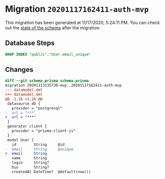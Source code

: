 # Migration `20201117162411-auth-mvp`

This migration has been generated at 11/17/2020, 5:24:11 PM.
You can check out the [state of the schema](./schema.prisma) after the migration.

## Database Steps

```sql
DROP INDEX "public"."User.email_unique"
```

## Changes

```diff
diff --git schema.prisma schema.prisma
migration 20201113135730-mvp..20201117162411-auth-mvp
--- datamodel.dml
+++ datamodel.dml
@@ -1,16 +1,16 @@
 datasource db {
   provider = "postgresql"
-  url = "***"
+  url = "***"
 }
 generator client {
   provider = "prisma-client-js"
 }
 model User {
   id        String     @id
-  email     String     @unique
+  email     String     
   name      String
   login     String?
   bio       String?
   createdAt DateTime?  @default(now())
```


